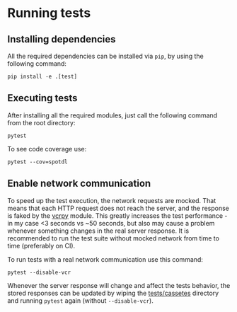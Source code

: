 # Running tests

## Installing dependencies

All the required dependencies can be installed via `pip`, by using the following command:

```shell
pip install -e .[test]
```

## Executing tests

After installing all the required modules, just call the following command from the root directory:

```shell
pytest
```

To see code coverage use:

```shell
pytest --cov=spotdl
```

## Enable network communication

To speed up the test execution, the network requests are mocked. That means that each HTTP
request does not reach the server, and the response is faked by the [vcrpy](https://vcrpy.readthedocs.io/en/latest/index.html)
module. This greatly increases the test performance - in my case <3 seconds vs ~50 seconds, but also
may cause a problem whenever something changes in the real server response. It is recommended to run
the test suite without mocked network from time to time (preferably on CI).

To run tests with a real network communication use this command:

```shell
pytest --disable-vcr
```

Whenever the server response will change and affect the tests behavior, the stored responses can be updated
by wiping the [tests/cassetes](tests/cassetes) directory and running `pytest` again (without `--disable-vcr`).
